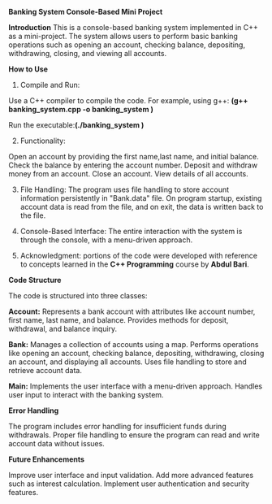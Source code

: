 **Banking System Console-Based Mini Project**

**Introduction**
This is a console-based banking system implemented in C++ as a mini-project. The system allows users to perform basic banking operations such as opening an account, checking balance, depositing, withdrawing, closing, and viewing all accounts.

**How to Use**
1) Compile and Run:

Use a C++ compiler to compile the code. For example, using g++: **(g++ banking_system.cpp -o banking_system
)**

Run the executable:**(./banking_system
)**

2) Functionality:

Open an account by providing the first name,last name, and initial balance.
Check the balance by entering the account number.
Deposit and withdraw money from an account.
Close an account.
View details of all accounts.

3) File Handling:
The program uses file handling to store account information persistently in "Bank.data" file.
On program startup, existing account data is read from the file, and on exit, the data is written back to the file.

4) Console-Based Interface:
The entire interaction with the system is through the console, with a menu-driven approach.

5) Acknowledgment:
portions of the code were developed with reference to concepts learned in the **C++ Programming** course by **Abdul Bari**.

**Code Structure**

The code is structured into three classes:

**Account:**
Represents a bank account with attributes like account number, first name, last name, and balance.
Provides methods for deposit, withdrawal, and balance inquiry.

**Bank:**
Manages a collection of accounts using a map.
Performs operations like opening an account, checking balance, depositing, withdrawing, closing an account, and displaying all accounts.
Uses file handling to store and retrieve account data.

**Main:**
Implements the user interface with a menu-driven approach.
Handles user input to interact with the banking system.

**Error Handling**

The program includes error handling for insufficient funds during withdrawals.
Proper file handling to ensure the program can read and write account data without issues.


**Future Enhancements**

Improve user interface and input validation.
Add more advanced features such as interest calculation.
Implement user authentication and security features.
